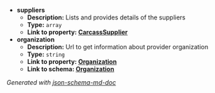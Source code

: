  - <b id="#/properties/suppliers">suppliers</b>
	 - **Description:** Lists and provides details of the suppliers
	 - **Type:** `array`
	 - <b id="carcasssuppliercarcasssupplier.md">Link to property: [CarcassSupplier](CarcassSupplier.md)</b>
 - <b id="#/properties/organization">organization</b>
	 - **Description:** Url to get information about provider organization
	 - **Type:** `string`
	 - <b id="organizationorganization">Link to property: [Organization](#Organization)</b>
	 - <b id="httpswww.datalinker.orgcontextorganization">Link to schema: [Organization](Shared/Organization.md)</b>

_Generated with [json-schema-md-doc](https://brianwendt.github.io/json-schema-md-doc/)_
